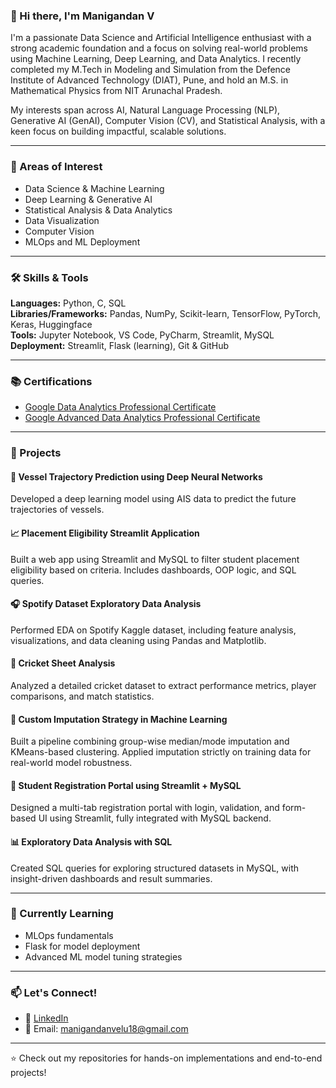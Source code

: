 ### 👋 Hi there, I'm Manigandan V

I'm a passionate Data Science and Artificial Intelligence enthusiast with a strong academic foundation and a focus on solving real-world problems using Machine Learning, Deep Learning, and Data Analytics. I recently completed my M.Tech in Modeling and Simulation from the Defence Institute of Advanced Technology (DIAT), Pune, and hold an M.S. in Mathematical Physics from NIT Arunachal Pradesh.

My interests span across AI, Natural Language Processing (NLP), Generative AI (GenAI), Computer Vision (CV), and Statistical Analysis, with a keen focus on building impactful, scalable solutions.

---

### 🧠 Areas of Interest

- Data Science & Machine Learning  
- Deep Learning & Generative AI  
- Statistical Analysis & Data Analytics  
- Data Visualization  
- Computer Vision  
- MLOps and ML Deployment  

---

### 🛠️ Skills & Tools

**Languages:** Python, C, SQL  
**Libraries/Frameworks:** Pandas, NumPy, Scikit-learn, TensorFlow, PyTorch, Keras, Huggingface  
**Tools:** Jupyter Notebook, VS Code, PyCharm, Streamlit, MySQL  
**Deployment:** Streamlit, Flask (learning), Git & GitHub  

---

### 📚 Certifications

- [Google Data Analytics Professional Certificate](https://coursera.org/share/...)  
- [Google Advanced Data Analytics Professional Certificate](https://coursera.org/share/...)

---

### 🚀 Projects

#### 🧭 Vessel Trajectory Prediction using Deep Neural Networks  
Developed a deep learning model using AIS data to predict the future trajectories of vessels.

#### 📈 Placement Eligibility Streamlit Application  
Built a web app using Streamlit and MySQL to filter student placement eligibility based on criteria. Includes dashboards, OOP logic, and SQL queries.

#### 🎧 Spotify Dataset Exploratory Data Analysis  
Performed EDA on Spotify Kaggle dataset, including feature analysis, visualizations, and data cleaning using Pandas and Matplotlib.

#### 🏏 Cricket Sheet Analysis  
Analyzed a detailed cricket dataset to extract performance metrics, player comparisons, and match statistics.

#### 🧹 Custom Imputation Strategy in Machine Learning  
Built a pipeline combining group-wise median/mode imputation and KMeans-based clustering. Applied imputation strictly on training data for real-world model robustness.

#### 🧾 Student Registration Portal using Streamlit + MySQL  
Designed a multi-tab registration portal with login, validation, and form-based UI using Streamlit, fully integrated with MySQL backend.

#### 📊 Exploratory Data Analysis with SQL  
Created SQL queries for exploring structured datasets in MySQL, with insight-driven dashboards and result summaries.

---

### 🌱 Currently Learning

- MLOps fundamentals  
- Flask for model deployment  
- Advanced ML model tuning strategies

---

### 📫 Let's Connect!

- 🔗 [LinkedIn](https://www.linkedin.com/in/manigandan-v-2a7bb91a5/)  
- 📧 Email: manigandanvelu18@gmail.com

---

⭐ Check out my repositories for hands-on implementations and end-to-end projects!
